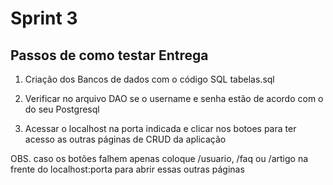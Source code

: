# Sprint 3
## Passos de como testar Entrega
1. Criação dos Bancos de dados com o código SQL tabelas.sql

2. Verificar no arquivo DAO se o username e senha estão de acordo com o do seu Postgresql

3. Acessar o localhost na porta indicada e clicar nos botoes para ter acesso as outras páginas de CRUD da aplicação

  OBS. caso os botões falhem apenas coloque /usuario, /faq ou /artigo na frente do localhost:porta para abrir essas outras páginas

